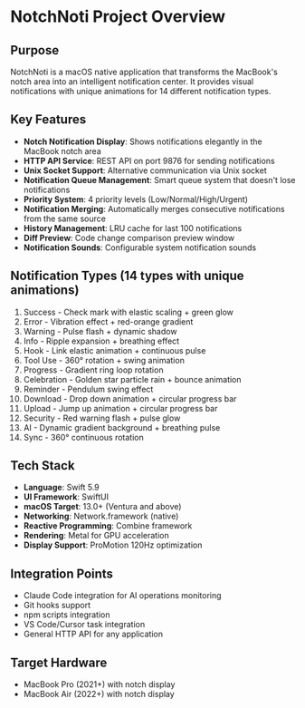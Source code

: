 # NotchNoti Project Overview

## Purpose
NotchNoti is a macOS native application that transforms the MacBook's notch area into an intelligent notification center. It provides visual notifications with unique animations for 14 different notification types.

## Key Features
- **Notch Notification Display**: Shows notifications elegantly in the MacBook notch area
- **HTTP API Service**: REST API on port 9876 for sending notifications
- **Unix Socket Support**: Alternative communication via Unix socket
- **Notification Queue Management**: Smart queue system that doesn't lose notifications
- **Priority System**: 4 priority levels (Low/Normal/High/Urgent)
- **Notification Merging**: Automatically merges consecutive notifications from the same source
- **History Management**: LRU cache for last 100 notifications
- **Diff Preview**: Code change comparison preview window
- **Notification Sounds**: Configurable system notification sounds

## Notification Types (14 types with unique animations)
1. Success - Check mark with elastic scaling + green glow
2. Error - Vibration effect + red-orange gradient
3. Warning - Pulse flash + dynamic shadow
4. Info - Ripple expansion + breathing effect
5. Hook - Link elastic animation + continuous pulse
6. Tool Use - 360° rotation + swing animation
7. Progress - Gradient ring loop rotation
8. Celebration - Golden star particle rain + bounce animation
9. Reminder - Pendulum swing effect
10. Download - Drop down animation + circular progress bar
11. Upload - Jump up animation + circular progress bar
12. Security - Red warning flash + pulse glow
13. AI - Dynamic gradient background + breathing pulse
14. Sync - 360° continuous rotation

## Tech Stack
- **Language**: Swift 5.9
- **UI Framework**: SwiftUI
- **macOS Target**: 13.0+ (Ventura and above)
- **Networking**: Network.framework (native)
- **Reactive Programming**: Combine framework
- **Rendering**: Metal for GPU acceleration
- **Display Support**: ProMotion 120Hz optimization

## Integration Points
- Claude Code integration for AI operations monitoring
- Git hooks support
- npm scripts integration
- VS Code/Cursor task integration
- General HTTP API for any application

## Target Hardware
- MacBook Pro (2021+) with notch display
- MacBook Air (2022+) with notch display